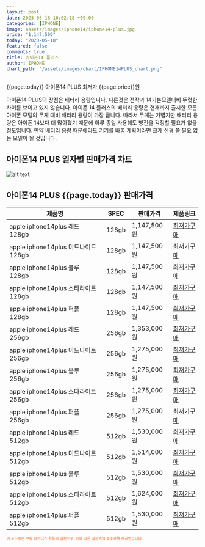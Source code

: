 ```yaml
---
layout: post
date: 2023-05-18 10:02:18 +09:00
categories: [IPHONE]
image: assets/images/iphone14/iphone14-plus.jpg
price: "1,147,500"
today: "2023-05-18"
featured: false
comments: true
title: 아이폰14 플러스
author: IPHONE
chart_path: "/assets/images/chart/IPHONE14PLUS_chart.png"
---
```


{{page.today}} 아이폰14 PLUS 최저가 {{page.price}}원

아이폰14 PLUS의 장점은 배터리 용량입니다. 다른것은 전작과 14기본모델대비 뚜렷한 차이를 보이고 있지 않습니다.
아이폰 14 플러스의 배터리 용량은 현재까지 출시한 모든 아이폰 모델의 무게 대비 배터리 용량이 가장 큽니다. 따라서 무게는 가볍지만 배터리 용량은 아이폰 14보다 더 많아졌기 때문에 하루 종일 사용해도 방전을 걱정할 필요가 없을 정도입니다. 만약 배터리 용량 때문에라도 기기를 바꿀 계획이라면 크게 신경 쓸 필요 없는 모델이 될 것입니다.

## 아이폰14 PLUS 일자별 판매가격 차트
![alt text]({{page.chart_path}} "아이폰14 PLUS3 판매가격 차트")

## 아이폰14 PLUS {{page.today}} 판매가격
<main>
<table id="rwd-table-large">
  <thead>
    <tr>
      <th>제품명</th>
      <th>SPEC</th>
      <th>판매가격</th>
      <th>제품링크</th>
    </tr>
  </thead>
  <tbody><tr>
        <td>apple iphone14plus 레드 128gb </td>
        <td>128gb</td>
        <td>1,147,500원</td>
        <td><a href='https://link.coupang.com/a/SOXMI' target='_blank'>최저가구매</a></td>
        </tr><tr>
        <td>apple iphone14plus 미드나이트 128gb </td>
        <td>128gb</td>
        <td>1,147,500원</td>
        <td><a href='https://link.coupang.com/a/SOXOS' target='_blank'>최저가구매</a></td>
        </tr><tr>
        <td>apple iphone14plus 블루 128gb </td>
        <td>128gb</td>
        <td>1,147,500원</td>
        <td><a href='https://link.coupang.com/a/SOXRa' target='_blank'>최저가구매</a></td>
        </tr><tr>
        <td>apple iphone14plus 스타라이트 128gb </td>
        <td>128gb</td>
        <td>1,147,500원</td>
        <td><a href='https://link.coupang.com/a/SOXTi' target='_blank'>최저가구매</a></td>
        </tr><tr>
        <td>apple iphone14plus 퍼플 128gb </td>
        <td>128gb</td>
        <td>1,147,500원</td>
        <td><a href='https://link.coupang.com/a/SOXVy' target='_blank'>최저가구매</a></td>
        </tr><tr>
        <td>apple iphone14plus 레드 256gb </td>
        <td>256gb</td>
        <td>1,353,000원</td>
        <td><a href='https://link.coupang.com/a/SOXYu' target='_blank'>최저가구매</a></td>
        </tr><tr>
        <td>apple iphone14plus 미드나이트 256gb </td>
        <td>256gb</td>
        <td>1,275,000원</td>
        <td><a href='https://link.coupang.com/a/SOX1p' target='_blank'>최저가구매</a></td>
        </tr><tr>
        <td>apple iphone14plus 블루 256gb </td>
        <td>256gb</td>
        <td>1,275,000원</td>
        <td><a href='https://link.coupang.com/a/SOX3e' target='_blank'>최저가구매</a></td>
        </tr><tr>
        <td>apple iphone14plus 스타라이트 256gb </td>
        <td>256gb</td>
        <td>1,275,000원</td>
        <td><a href='https://link.coupang.com/a/SOX5K' target='_blank'>최저가구매</a></td>
        </tr><tr>
        <td>apple iphone14plus 퍼플 256gb </td>
        <td>256gb</td>
        <td>1,275,000원</td>
        <td><a href='https://link.coupang.com/a/SOX8c' target='_blank'>최저가구매</a></td>
        </tr><tr>
        <td>apple iphone14plus 레드 512gb </td>
        <td>512gb</td>
        <td>1,530,000원</td>
        <td><a href='https://link.coupang.com/a/SOX95' target='_blank'>최저가구매</a></td>
        </tr><tr>
        <td>apple iphone14plus 미드나이트 512gb </td>
        <td>512gb</td>
        <td>1,514,000원</td>
        <td><a href='https://link.coupang.com/a/SOYbX' target='_blank'>최저가구매</a></td>
        </tr><tr>
        <td>apple iphone14plus 블루 512gb </td>
        <td>512gb</td>
        <td>1,530,000원</td>
        <td><a href='https://link.coupang.com/a/SOYeZ' target='_blank'>최저가구매</a></td>
        </tr><tr>
        <td>apple iphone14plus 스타라이트 512gb </td>
        <td>512gb</td>
        <td>1,624,000원</td>
        <td><a href='https://link.coupang.com/a/SOYhS' target='_blank'>최저가구매</a></td>
        </tr><tr>
        <td>apple iphone14plus 퍼플 512gb </td>
        <td>512gb</td>
        <td>1,530,000원</td>
        <td><a href='https://link.coupang.com/a/SOYko' target='_blank'>최저가구매</a></td>
        </tr></tbody>
</table>
</main>
<div style="color:#e56a2c;font-size: 0.7em;" >
이 포스팅은 쿠팡 파트너스 활동의 일환으로, 이에 따른 일정액의 수수료를 제공받습니다.
</div>
